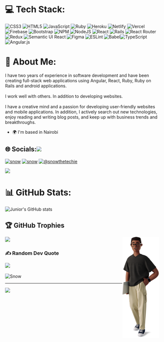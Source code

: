# 💻 Tech Stack:
![CSS3](https://img.shields.io/badge/css3-%231572B6.svg?style=for-the-badge&logo=css3&logoColor=white) ![HTML5](https://img.shields.io/badge/html5-%23E34F26.svg?style=for-the-badge&logo=html5&logoColor=white) ![JavaScript](https://img.shields.io/badge/javascript-%23323330.svg?style=for-the-badge&logo=javascript&logoColor=%23F7DF1E) ![Ruby](https://img.shields.io/badge/ruby-%23CC342D.svg?style=for-the-badge&logo=ruby&logoColor=white) ![Heroku](https://img.shields.io/badge/heroku-%23430098.svg?style=for-the-badge&logo=heroku&logoColor=white) ![Netlify](https://img.shields.io/badge/netlify-%23000000.svg?style=for-the-badge&logo=netlify&logoColor=#00C7B7) ![Vercel](https://img.shields.io/badge/vercel-%23000000.svg?style=for-the-badge&logo=vercel&logoColor=white) ![Firebase](https://img.shields.io/badge/firebase-%23039BE5.svg?style=for-the-badge&logo=firebase) ![Bootstrap](https://img.shields.io/badge/bootstrap-%23563D7C.svg?style=for-the-badge&logo=bootstrap&logoColor=white) ![NPM](https://img.shields.io/badge/NPM-%23000000.svg?style=for-the-badge&logo=npm&logoColor=white) ![NodeJS](https://img.shields.io/badge/node.js-6DA55F?style=for-the-badge&logo=node.js&logoColor=white) ![React](https://img.shields.io/badge/react-%2320232a.svg?style=for-the-badge&logo=react&logoColor=%2361DAFB) ![Rails](https://img.shields.io/badge/rails-%23CC0000.svg?style=for-the-badge&logo=ruby-on-rails&logoColor=white) ![React Router](https://img.shields.io/badge/React_Router-CA4245?style=for-the-badge&logo=react-router&logoColor=white) ![Redux](https://img.shields.io/badge/redux-%23593d88.svg?style=for-the-badge&logo=redux&logoColor=white) ![Semantic UI React](https://img.shields.io/badge/Semantic%20UI%20React-%2335BDB2.svg?style=for-the-badge&logo=SemanticUIReact&logoColor=white) 	![Figma](https://img.shields.io/badge/figma-%23F24E1E.svg?style=for-the-badge&logo=figma&logoColor=white) ![ESLint](https://img.shields.io/badge/ESLint-4B3263?style=for-the-badge&logo=eslint&logoColor=white) ![Babel](https://img.shields.io/badge/Babel-F9DC3e?style=for-the-badge&logo=babel&logoColor=black)![TypeScript](https://img.shields.io/badge/typescript-%23007ACC.svg?style=for-the-badge&logo=typescript&logoColor=white) ![Angular.js](https://img.shields.io/badge/angular.js-%23E23237.svg?style=for-the-badge&logo=angularjs&logoColor=white)

# 💫 About Me:
I have two years of experience in software development and have been creating full-stack web applications using Angular, React, Ruby, Ruby on Rails and android applications.<br><br>I work well with others. In addition to developing websites.<br><br>I have a creative mind and a passion for developing user-friendly websites and mobile applications. In addition, I actively search out new technologies, enjoy reading and writing blog posts, and keep up with business trends and breakthroughs.

*   🌍  I'm based in Nairobi


## 🌐 Socials:![](https://user-images.githubusercontent.com/18350557/176309783-0785949b-9127-417c-8b55-ab5a4333674e.gif)
<p align="left">
<a href="https://twitter.com/snowthetechie" target="blank"><img align="center" src="https://raw.githubusercontent.com/rahuldkjain/github-profile-readme-generator/master/src/images/icons/Social/twitter.svg" alt="snow" height="30" width="40" /></a>
<a href="https://www.linkedin.com/in/george-onyango-78069b214/" target="blank"><img align="center" src="https://raw.githubusercontent.com/rahuldkjain/github-profile-readme-generator/master/src/images/icons/Social/linked-in-alt.svg" alt="snow" height="30" width="40" /></a>
<a href="https://snowsnippets.hashnode.dev/" target="blank"><img align="center" src="https://raw.githubusercontent.com/rahuldkjain/github-profile-readme-generator/master/src/images/icons/Social/hashnode.svg" alt="@snowthetechie" height="30" width="40" color="red" /></a>
</p>

![](https://raw.githubusercontent.com/Subhampreet/Subhampreet/master/media/header_.png)

# 📊 GitHub Stats:
![Junior's GitHub stats](https://github-readme-stats.vercel.app/api?username=SnowJunior&show_icons=true&theme=radical)


## 🏆 GitHub Trophies
![](https://github-profile-trophy.vercel.app/?username=SnowJunior&theme=discord&no-frame=true&no-bg=false&margin-w=4)
<img align="right" alt="Coding" width="120" top="0" src="./images/business-3d-young-man-standing-with-laptop.png">

### ✍️ Random Dev Quote
![](https://quotes-github-readme.vercel.app/api?type=horizontal&theme=radical)

<p><img align="center" src="https://github-readme-streak-stats.herokuapp.com/?user=SnowJunior&" alt="Snow" /></p>

---
[![](https://visitcount.itsvg.in/api?id=SnowJr&label=Profile%20Views&color=6&icon=2&pretty=true)](https://visitcount.itsvg.in)

